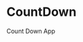 # CountDown
 Count Down App
          
                           
                                                                                                                                                                      
                                                                                                        
                                                                                                       
                                                                                            
                                                                                
                                                    
                                    
                         
       
     
    
